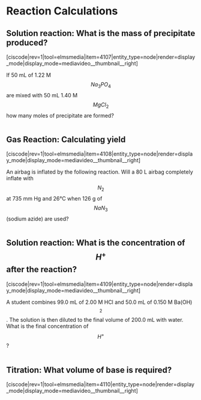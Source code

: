 # Reaction Calculations

## Solution reaction: What is the mass of precipitate produced?
[ciscode|rev=1|tool=elmsmedia|item=4107|entity_type=node|render=display_mode|display_mode=mediavideo__thumbnail__right]

If 50 mL of 1.22 M $$Na_3PO_4$$ are mixed with 50 mL 1.40 M $$MgCl_2$$ how many moles of precipitate are formed?

<div class="spacer" style="display:block;overflow:hidden;width:100%;"></div>



## Gas Reaction: Calculating yield

[ciscode|rev=1|tool=elmsmedia|item=4108|entity_type=node|render=display_mode|display_mode=mediavideo__thumbnail__right]

An airbag is inflated by the following reaction.  Will a 80 L airbag completely inflate with $$N_2$$ at 735 mm Hg and 26°C when 126 g of $$NaN_3$$ (sodium azide) are used?

<div class="spacer" style="display:block;overflow:hidden;width:100%;"></div>



## Solution reaction: What is the concentration of $$H^+$$ after the reaction?

[ciscode|rev=1|tool=elmsmedia|item=4109|entity_type=node|render=display_mode|display_mode=mediavideo__thumbnail__right]

A student combines 99.0 mL of 2.00 M HCl and 50.0 mL of 0.150 M Ba(OH)$$_2$$. The solution is then diluted to the final volume of 200.0 mL with water. What is the final concentration of $$H^+$$? 

<div class="spacer" style="display:block;overflow:hidden;width:100%;"></div>



## Titration: What volume of base is required?

[ciscode|rev=1|tool=elmsmedia|item=4110|entity_type=node|render=display_mode|display_mode=mediavideo__thumbnail__right]